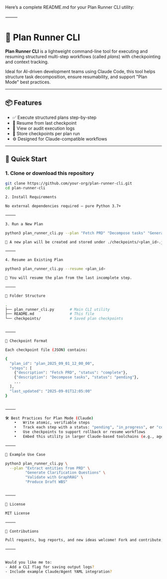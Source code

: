 Here’s a complete README.md for your Plan Runner CLI utility:

⸻

# 🧠 Plan Runner CLI

**Plan Runner CLI** is a lightweight command-line tool for executing and resuming structured
multi-step workflows (called _plans_) with checkpointing and context tracking.

Ideal for AI-driven development teams using Claude Code, this tool helps structure task
decomposition, ensure resumability, and support "Plan Mode" best practices.

---

## 📦 Features

- ✅ Execute structured plans step-by-step
- 🔁 Resume from last checkpoint
- 🧾 View or audit execution logs
- 💾 Store checkpoints per plan run
- ⚙️ Designed for Claude-compatible workflows

---

## 🚀 Quick Start

### 1. Clone or download this repository

```bash
git clone https://github.com/your-org/plan-runner-cli.git
cd plan-runner-cli

2. Install Requirements

No external dependencies required – pure Python 3.7+

⸻

3. Run a New Plan

python3 plan_runner_cli.py --plan "Fetch PRD" "Decompose tasks" "Generate OpenAPI"

📁 A new plan will be created and stored under ./checkpoints/<plan_id>.json

⸻

4. Resume an Existing Plan

python3 plan_runner_cli.py --resume <plan_id>

🔄 You will resume the plan from the last incomplete step.

⸻

📂 Folder Structure

.
├── plan_runner_cli.py       # Main CLI utility
├── README.md                # This file
└── checkpoints/             # Saved plan checkpoints


⸻

🔐 Checkpoint Format

Each checkpoint file (JSON) contains:

{
  "plan_id": "plan_2025_09_01_12_00_00",
  "steps": [
    {"description": "Fetch PRD", "status": "complete"},
    {"description": "Decompose tasks", "status": "pending"},
    ...
  ],
  "last_updated": "2025-09-01T12:05:00"
}


⸻

🛠 Best Practices for Plan Mode (Claude)
	•	Write atomic, verifiable steps
	•	Track each step with a status: "pending", "in_progress", or "complete"
	•	Use checkpoints to support rollback or resume workflows
	•	Embed this utility in larger Claude-based toolchains (e.g., agent runners)

⸻

🧪 Example Use Case

python3 plan_runner_cli.py \
  --plan "Extract entities from PRD" \
         "Generate Clarification Questions" \
         "Validate with GraphRAG" \
         "Produce Draft WBS"


⸻

📜 License

MIT License

⸻

🤝 Contributions

Pull requests, bug reports, and new ideas welcome! Fork and contribute, or open an issue to discuss improvements.

⸻


Would you like me to:
- Add a CLI flag for saving output logs?
- Include example Claude/Agent YAML integration?
```
